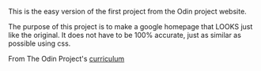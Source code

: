 This is the easy version of the first project from the Odin project website.

The purpose of this project is to make a google homepage that LOOKS just like the original. It does not have to be 100% accurate, just as similar as possible using css.

From The Odin Project's [curriculum](http://www.theodinproject.com/courses/web-development-101/lessons/html-css)